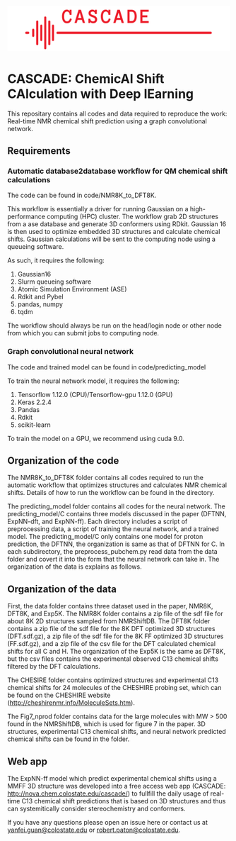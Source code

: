 ![CASCADE](cascadebanner.png)
===
# CASCADE: ChemicAl Shift CAlculation with Deep lEarning 

This repositary contains all codes and data required to reproduce the work: Real-time NMR chemical shift prediction using a graph convolutional network.

## Requirements
### Automatic database2database workflow for QM chemical shift calculations
The code can be found in code/NMR8K_to_DFT8K.

This workflow is essentially a driver for running Gaussian on a high-performance computing (HPC) cluster. The workflow grab 2D structures from a ase database and generate 3D conformers using RDkit. Gaussian 16 is then used to optimize embedded 3D structures and calculate chemical shifts. Gaussian calculations will be sent to the computing node using a queueing software. 

As such, it requires the following:
1. Gaussian16
2. Slurm queueing software
3. Atomic Simulation Environment (ASE)
4. Rdkit and Pybel
5. pandas, numpy
6. tqdm

The workflow should always be run on the head/login node or other node from which you can submit jobs to computing node.

### Graph convolutional neural network
The code and trained model can be found in code/predicting_model

To train the neural network model, it requires the following:
1. Tensorflow 1.12.0 (CPU)/Tensorflow-gpu 1.12.0 (GPU)
2. Keras 2.2.4
3. Pandas
4. Rdkit
5. scikit-learn

To train the model on a GPU, we recommend using cuda 9.0.

## Organization of the code
The NMR8K_to_DFT8K folder contains all codes required to run the automatic workflow that optimizes structures and calculates NMR chemical shifts. Details of how to run the workflow can be found in the directory.

The predicting_model folder contains all codes for the neural network. The predicting_model/C contains three models discussed in the paper (DFTNN, ExpNN-dft, and ExpNN-ff). Each directory includes a script of preprocessing data, a script of training the neural network, and a trained model. The predicting_model/C only contains one model for proton prediction, the DFTNN, the organization is same as that of DFTNN for C. In each subdirectory, the preprocess_pubchem.py read data from the data folder and covert it into the form that the neural network can take in. The organization of the data is explains as follows.

## Organization of the data
First, the data folder contains three dataset used in the paper, NMR8K, DFT8K, and Exp5K. The NMR8K folder contains a zip file of the sdf file for about 8K 2D structures sampled from NMRShiftDB. The DFT8K folder contains a zip file of the sdf file for the 8K DFT optimized 3D structures (DFT.sdf.gz), a zip file of the sdf file for the 8K FF optimized 3D structures (FF.sdf.gz), and a zip file of the csv file for the DFT calculated chemical shifts for all C and H. The organization of the Exp5K is the same as DFT8K, but the csv files contains the experimental observed C13 chemical shifts filtered by the DFT calculations. 

The CHESIRE folder contains optimized structures and experimental C13 chemical shifts for 24 molecules of the CHESHIRE probing set, which can be found on the CHESHIRE website (http://cheshirenmr.info/MoleculeSets.htm).

The Fig7_nprod folder contains data for the large molecules with MW > 500 found in the NMRShiftDB, which is used for figure 7 in the paper. 3D structures, experimental C13 chemical shifts, and neural network predicted chemical shifts can be found in the folder. 

## Web app
The ExpNN-ff model which predict experimental chemical shifts using a MMFF 3D structure was developed into a free access web app (CASCADE: http://nova.chem.colostate.edu/cascade/) to fullfill the daily usage of real-time C13 chemical shift predictions that is based on 3D structures and thus can systemitically consider stereochemistry and conformers. 

If you have any questions please open an issue here or contact us at yanfei.guan@colostate.edu or robert.paton@colostate.edu.
